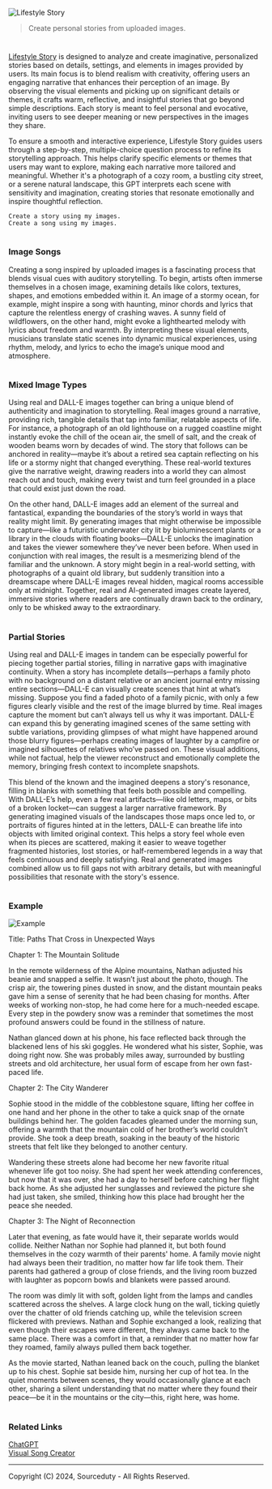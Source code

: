 ![Lifestyle Story](https://github.com/user-attachments/assets/9ab1b81d-deb3-483a-8783-64909b35eda9)

> Create personal stories from uploaded images.
#

[Lifestyle Story](https://chatgpt.com/g/g-QM0MbpRa4-lifestyle-story) is designed to analyze and create imaginative, personalized stories based on details, settings, and elements in images provided by users. Its main focus is to blend realism with creativity, offering users an engaging narrative that enhances their perception of an image. By observing the visual elements and picking up on significant details or themes, it crafts warm, reflective, and insightful stories that go beyond simple descriptions. Each story is meant to feel personal and evocative, inviting users to see deeper meaning or new perspectives in the images they share.

To ensure a smooth and interactive experience, Lifestyle Story guides users through a step-by-step, multiple-choice question process to refine its storytelling approach. This helps clarify specific elements or themes that users may want to explore, making each narrative more tailored and meaningful. Whether it's a photograph of a cozy room, a bustling city street, or a serene natural landscape, this GPT interprets each scene with sensitivity and imagination, creating stories that resonate emotionally and inspire thoughtful reflection.

```
Create a story using my images.
Create a song using my images.
```

#
### Image Songs

Creating a song inspired by uploaded images is a fascinating process that blends visual cues with auditory storytelling. To begin, artists often immerse themselves in a chosen image, examining details like colors, textures, shapes, and emotions embedded within it. An image of a stormy ocean, for example, might inspire a song with haunting, minor chords and lyrics that capture the relentless energy of crashing waves. A sunny field of wildflowers, on the other hand, might evoke a lighthearted melody with lyrics about freedom and warmth. By interpreting these visual elements, musicians translate static scenes into dynamic musical experiences, using rhythm, melody, and lyrics to echo the image’s unique mood and atmosphere.

#
### Mixed Image Types

Using real and DALL-E images together can bring a unique blend of authenticity and imagination to storytelling. Real images ground a narrative, providing rich, tangible details that tap into familiar, relatable aspects of life. For instance, a photograph of an old lighthouse on a rugged coastline might instantly evoke the chill of the ocean air, the smell of salt, and the creak of wooden beams worn by decades of wind. The story that follows can be anchored in reality—maybe it’s about a retired sea captain reflecting on his life or a stormy night that changed everything. These real-world textures give the narrative weight, drawing readers into a world they can almost reach out and touch, making every twist and turn feel grounded in a place that could exist just down the road.

On the other hand, DALL-E images add an element of the surreal and fantastical, expanding the boundaries of the story’s world in ways that reality might limit. By generating images that might otherwise be impossible to capture—like a futuristic underwater city lit by bioluminescent plants or a library in the clouds with floating books—DALL-E unlocks the imagination and takes the viewer somewhere they’ve never been before. When used in conjunction with real images, the result is a mesmerizing blend of the familiar and the unknown. A story might begin in a real-world setting, with photographs of a quaint old library, but suddenly transition into a dreamscape where DALL-E images reveal hidden, magical rooms accessible only at midnight. Together, real and AI-generated images create layered, immersive stories where readers are continually drawn back to the ordinary, only to be whisked away to the extraordinary.

#
### Partial Stories

Using real and DALL-E images in tandem can be especially powerful for piecing together partial stories, filling in narrative gaps with imaginative continuity. When a story has incomplete details—perhaps a family photo with no background on a distant relative or an ancient journal entry missing entire sections—DALL-E can visually create scenes that hint at what’s missing. Suppose you find a faded photo of a family picnic, with only a few figures clearly visible and the rest of the image blurred by time. Real images capture the moment but can’t always tell us why it was important. DALL-E can expand this by generating imagined scenes of the same setting with subtle variations, providing glimpses of what might have happened around those blurry figures—perhaps creating images of laughter by a campfire or imagined silhouettes of relatives who’ve passed on. These visual additions, while not factual, help the viewer reconstruct and emotionally complete the memory, bringing fresh context to incomplete snapshots.

This blend of the known and the imagined deepens a story's resonance, filling in blanks with something that feels both possible and compelling. With DALL-E’s help, even a few real artifacts—like old letters, maps, or bits of a broken locket—can suggest a larger narrative framework. By generating imagined visuals of the landscapes those maps once led to, or portraits of figures hinted at in the letters, DALL-E can breathe life into objects with limited original context. This helps a story feel whole even when its pieces are scattered, making it easier to weave together fragmented histories, lost stories, or half-remembered legends in a way that feels continuous and deeply satisfying. Real and generated images combined allow us to fill gaps not with arbitrary details, but with meaningful possibilities that resonate with the story's essence.

#
### Example

![Example](https://github.com/user-attachments/assets/d38f90f7-6242-4819-ab10-c7444e751684)

Title: Paths That Cross in Unexpected Ways

Chapter 1: The Mountain Solitude

In the remote wilderness of the Alpine mountains, Nathan adjusted his beanie and snapped a selfie. It wasn’t just about the photo, though. The crisp air, the towering pines dusted in snow, and the distant mountain peaks gave him a sense of serenity that he had been chasing for months. After weeks of working non-stop, he had come here for a much-needed escape. Every step in the powdery snow was a reminder that sometimes the most profound answers could be found in the stillness of nature.

Nathan glanced down at his phone, his face reflected back through the blackened lens of his ski goggles. He wondered what his sister, Sophie, was doing right now. She was probably miles away, surrounded by bustling streets and old architecture, her usual form of escape from her own fast-paced life.

Chapter 2: The City Wanderer

Sophie stood in the middle of the cobblestone square, lifting her coffee in one hand and her phone in the other to take a quick snap of the ornate buildings behind her. The golden facades gleamed under the morning sun, offering a warmth that the mountain cold of her brother’s world couldn’t provide. She took a deep breath, soaking in the beauty of the historic streets that felt like they belonged to another century.

Wandering these streets alone had become her new favorite ritual whenever life got too noisy. She had spent her week attending conferences, but now that it was over, she had a day to herself before catching her flight back home. As she adjusted her sunglasses and reviewed the picture she had just taken, she smiled, thinking how this place had brought her the peace she needed.

Chapter 3: The Night of Reconnection

Later that evening, as fate would have it, their separate worlds would collide. Neither Nathan nor Sophie had planned it, but both found themselves in the cozy warmth of their parents' home. A family movie night had always been their tradition, no matter how far life took them. Their parents had gathered a group of close friends, and the living room buzzed with laughter as popcorn bowls and blankets were passed around.

The room was dimly lit with soft, golden light from the lamps and candles scattered across the shelves. A large clock hung on the wall, ticking quietly over the chatter of old friends catching up, while the television screen flickered with previews. Nathan and Sophie exchanged a look, realizing that even though their escapes were different, they always came back to the same place. There was a comfort in that, a reminder that no matter how far they roamed, family always pulled them back together.

As the movie started, Nathan leaned back on the couch, pulling the blanket up to his chest. Sophie sat beside him, nursing her cup of hot tea. In the quiet moments between scenes, they would occasionally glance at each other, sharing a silent understanding that no matter where they found their peace—be it in the mountains or the city—this, right here, was home.

#
### Related Links

[ChatGPT](https://github.com/sourceduty/ChatGPT)
<br>
[Visual Song Creator](https://github.com/sourceduty/Visual_Song_Creator)

***
Copyright (C) 2024, Sourceduty - All Rights Reserved.
